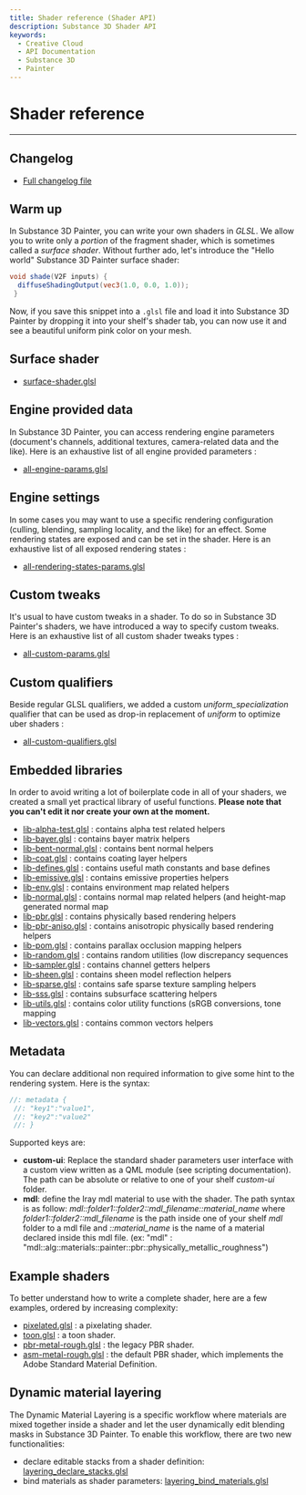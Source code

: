 ```yaml
---
title: Shader reference (Shader API)
description: Substance 3D Shader API
keywords:
  - Creative Cloud
  - API Documentation
  - Substance 3D
  - Painter
---
```














[ ](#section-0)

Shader reference
================

---




Changelog
---------


* [Full changelog file](/src/pages/api/changelog/)


Warm up
-------


In Substance 3D Painter, you can write your own shaders in *GLSL*. We allow
 you to write only a *portion* of the fragment shader, which is sometimes called
 a *surface shader*. Without further ado, let's introduce the "Hello world"
 Substance 3D Painter surface shader:





```glsl
void shade(V2F inputs) {
  diffuseShadingOutput(vec3(1.0, 0.0, 1.0));
 }
```







[ ](#section-1)

Now, if you save this snippet into a `.glsl` file and load it into Substance 3D Painter by dropping
 it into your shelf's shader tab, you can now use it and see a beautiful uniform pink color on
 your mesh.


Surface shader
--------------


* [surface-shader.glsl](/src/pages/api/shaders/surface-shader/)


Engine provided data
--------------------


In Substance 3D Painter, you can access rendering engine parameters (document's channels,
 additional textures, camera-related data and the like). Here is an exhaustive list of all
 engine provided parameters :


* [all-engine-params.glsl](/src/pages/api/parameters/all-engine-params/)


Engine settings
---------------


In some cases you may want to use a specific rendering configuration (culling, blending,
 sampling locality, and the like) for an effect. Some rendering states are exposed and
 can be set in the shader. Here is an exhaustive list of all exposed rendering states :


* [all-rendering-states-params.glsl](/src/pages/api/parameters/all-rendering-states-params/)


Custom tweaks
-------------


It's usual to have custom tweaks in a shader. To do so in Substance 3D Painter's shaders,
 we have introduced a way to specify custom tweaks. Here is an exhaustive list of all custom
 shader tweaks types :


* [all-custom-params.glsl](/src/pages/api/parameters/all-custom-params/)


Custom qualifiers
-----------------


Beside regular GLSL qualifiers, we added a custom *uniform_specialization* qualifier that
 can be used as drop-in replacement of *uniform* to optimize uber shaders :


* [all-custom-qualifiers.glsl](/src/pages/api/parameters/all-custom-qualifiers/)


Embedded libraries
------------------


In order to avoid writing a lot of boilerplate code in all of your shaders,
 we created a small yet practical library of useful functions. **Please note that
 you can't edit it nor create your own at the moment.**


* [lib-alpha-test.glsl](/src/pages/api/libraries/lib-alpha-test/) : contains alpha test related helpers
* [lib-bayer.glsl](/src/pages/api/libraries/lib-bayer/) : contains bayer matrix helpers
* [lib-bent-normal.glsl](/src/pages/api/libraries/lib-bent-normal/) : contains bent normal helpers
* [lib-coat.glsl](/src/pages/api/libraries/lib-coat/) : contains coating layer helpers
* [lib-defines.glsl](/src/pages/api/libraries/lib-defines/) : contains useful math constants and base defines
* [lib-emissive.glsl](/src/pages/api/libraries/lib-emissive/) : contains emissive properties helpers
* [lib-env.glsl](/src/pages/api/libraries/lib-env/) : contains environment map related helpers
* [lib-normal.glsl](/src/pages/api/libraries/lib-normal/) : contains normal map related helpers (and height-map generated normal map
* [lib-pbr.glsl](/src/pages/api/libraries/lib-pbr/) : contains physically based rendering helpers
* [lib-pbr-aniso.glsl](/src/pages/api/libraries/lib-pbr-aniso/) : contains anisotropic physically based rendering helpers
* [lib-pom.glsl](/src/pages/api/libraries/lib-pom/) : contains parallax occlusion mapping helpers
* [lib-random.glsl](/src/pages/api/libraries/lib-random/) : contains random utilities (low discrepancy sequences
* [lib-sampler.glsl](/src/pages/api/libraries/lib-sampler/) : contains channel getters helpers
* [lib-sheen.glsl](/src/pages/api/libraries/lib-sheen/) : contains sheen model reflection helpers
* [lib-sparse.glsl](/src/pages/api/libraries/lib-sparse/) : contains safe sparse texture sampling helpers
* [lib-sss.glsl](/src/pages/api/libraries/lib-sss/) : contains subsurface scattering helpers
* [lib-utils.glsl](/src/pages/api/libraries/lib-utils/) : contains color utility functions (sRGB conversions, tone mapping
* [lib-vectors.glsl](/src/pages/api/libraries/lib-vectors/) : contains common vectors helpers


Metadata
--------


You can declare additional non required information to give some hint to the
 rendering system. Here is the syntax:





```glsl
//: metadata {
 //: "key1":"value1",
 //: "key2":"value2"
 //: }
```







[ ](#section-2)

Supported keys are:


* **custom-ui**: Replace the standard shader parameters user interface with a custom view
 written as a QML module (see scripting documentation).
 The path can be absolute or relative to one of your shelf *custom-ui* folder.
* **mdl**: define the Iray mdl material to use with the shader.
 The path syntax is as follow: *mdl::folder1::folder2::mdl_filename::material_name*
 where *folder1::folder2::mdl_filename* is the path inside one of
 your shelf *mdl* folder to a mdl file and *::material_name* is the
 name of a material declared inside this mdl file. (ex:
 "mdl" : "mdl::alg::materials::painter::pbr::physically_metallic_roughness")


Example shaders
---------------


To better understand how to write a complete shader, here are a few examples,
 ordered by increasing complexity:


* [pixelated.glsl](/src/pages/api/shaders/pixelated/) : a pixelating shader.
* [toon.glsl](/src/pages/api/shaders/toon/) : a toon shader.
* [pbr-metal-rough.glsl](/src/pages/api/shaders/pbr-metal-rough/) : the legacy PBR shader.
* [asm-metal-rough.glsl](/src/pages/api/shaders/asm-metal-rough/) : the default PBR shader, which implements the Adobe Standard Material Definition.


Dynamic material layering
-------------------------


The Dynamic Material Layering is a specific workflow where materials are mixed together
 inside a shader and let the user dynamically edit blending masks in Substance 3D Painter.
 To enable this workflow, there are two new functionalities:


* declare editable stacks from a shader definition: [layering_declare_stacks.glsl](/src/pages/api/parameters/layering_declare_stacks/)
* bind materials as shader parameters: [layering_bind_materials.glsl](/src/pages/api/parameters/layering_bind_materials/)










